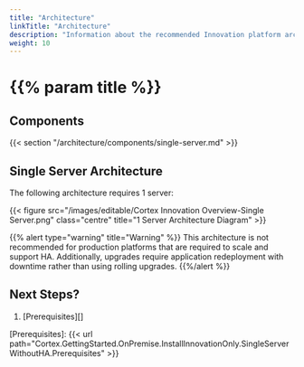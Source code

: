 ```yaml
---
title: "Architecture"
linkTitle: "Architecture"
description: "Information about the recommended Innovation platform architecture, including component descriptions."
weight: 10
---
```


# {{% param title %}}

## Components

{{< section "/architecture/components/single-server.md" >}}

## Single Server Architecture

The following architecture requires 1 server:

{{< figure src="/images/editable/Cortex Innovation Overview-Single Server.png" class="centre" title="1 Server Architecture Diagram" >}}

{{% alert type="warning" title="Warning" %}} This architecture is not recommended for production platforms that are required to scale and support HA. Additionally, upgrades require application redeployment with downtime rather than using rolling upgrades. {{%/alert %}}

## Next Steps?

1. [Prerequisites][]

[Prerequisites]: {{< url path="Cortex.GettingStarted.OnPremise.InstallInnovationOnly.SingleServerWithoutHA.Prerequisites" >}}
